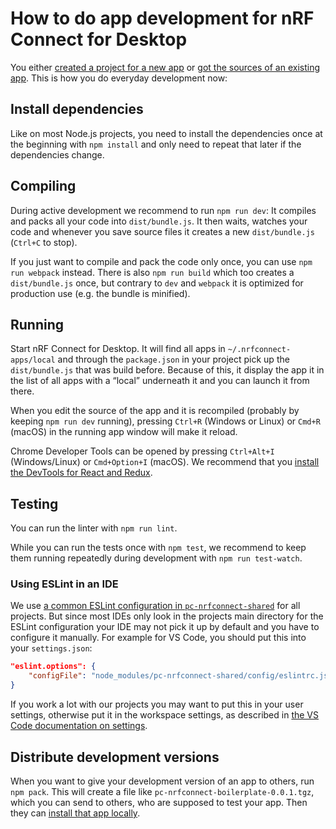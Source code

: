 ---
---

# How to do app development for nRF Connect for Desktop

You either [created a project for a new app](./create_new_app) or
[got the sources of an existing app](./get_an_existing_app_s_sources). This is
how you do everyday development now:

## Install dependencies

Like on most Node.js projects, you need to install the dependencies once at the
beginning with `npm install` and only need to repeat that later if the
dependencies change.

## Compiling

During active development we recommend to run `npm run dev`: It compiles and
packs all your code into `dist/bundle.js`. It then waits, watches your code and
whenever you save source files it creates a new `dist/bundle.js` (`Ctrl+C` to
stop).

If you just want to compile and pack the code only once, you can use
`npm run webpack` instead. There is also `npm run build` which too creates a
`dist/bundle.js` once, but contrary to `dev` and `webpack` it is optimized for
production use (e.g. the bundle is minified).

## Running

Start nRF Connect for Desktop. It will find all apps in
`~/.nrfconnect-apps/local` and through the `package.json` in your project pick
up the `dist/bundle.js` that was build before. Because of this, it display the
app it in the list of all apps with a “local” underneath it and you can launch
it from there.

When you edit the source of the app and it is recompiled (probably by keeping
`npm run dev` running), pressing `Ctrl+R` (Windows or Linux) or `Cmd+R` (macOS)
in the running app window will make it reload.

Chrome Developer Tools can be opened by pressing `Ctrl+Alt+I` (Windows/Linux) or
`Cmd+Option+I` (macOS). We recommend that you
[install the DevTools for React and Redux](./core_development#installing-the-electron-dev-tools).

## Testing

You can run the linter with `npm run lint`.

While you can run the tests once with `npm test`, we recommend to keep them
running repeatedly during development with `npm run test-watch`.

### Using ESLint in an IDE

We use
[a common ESLint configuration in `pc-nrfconnect-shared`](https://github.com/NordicSemiconductor/pc-nrfconnect-shared/blob/master/config/eslintrc.json)
for all projects. But since most IDEs only look in the projects main directory
for the ESLint configuration your IDE may not pick it up by default and you have
to configure it manually. For example for VS Code, you should put this into your
`settings.json`:

```json
"eslint.options": {
    "configFile": "node_modules/pc-nrfconnect-shared/config/eslintrc.json"
}
```

If you work a lot with our projects you may want to put this in your user
settings, otherwise put it in the workspace settings, as described in
[the VS Code documentation on settings](https://code.visualstudio.com/docs/getstarted/settings).

## Distribute development versions

When you want to give your development version of an app to others, run
`npm pack`. This will create a file like `pc-nrfconnect-boilerplate-0.0.1.tgz`,
which you can send to others, who are supposed to test your app. Then they can
[install that app locally](./local_app_installation).
